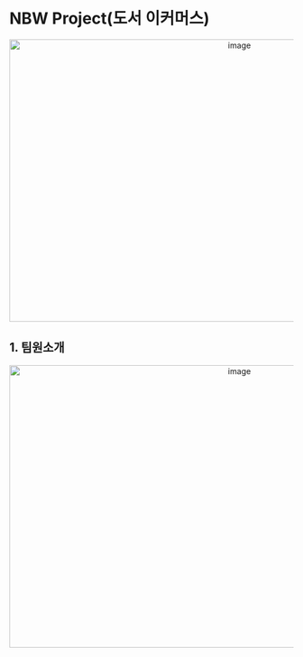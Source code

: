 # NBW Project(도서 이커머스)
<p align="center"><img width="800" height="500" alt="image" src="https://user-images.githubusercontent.com/95892601/204135649-647c8453-bbb4-401c-bcf4-f22c00b5cac3.png"></p>



## 1. 팀원소개
<p align="center"><img width="800" height="500" alt="image" src="https://user-images.githubusercontent.com/95892601/204135830-49452feb-523f-4de5-82c3-4d9c969137cd.png"></p>

